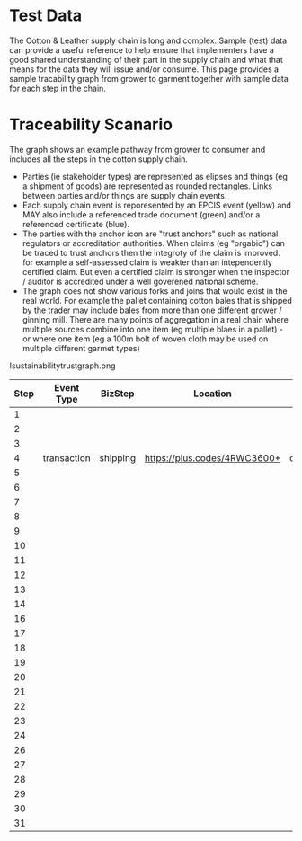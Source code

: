 # Test Data

The Cotton & Leather supply chain is long and complex. Sample (test) data can provide a useful reference to help ensure that implementers have a good shared understanding of their part in the supply chain and what that means for the data they will issue and/or consume.  This page provides a sample tracability graph from grower to garment together with sample data for each step in the chain.

# Traceability Scanario

The graph shows an example pathway from grower to consumer and includes all the steps in the cotton supply chain. 

  * Parties (ie stakeholder types) are represented as elipses and things (eg a shipment of goods) are represented as rounded rectangles. Links between parties and/or things are supply chain events.
  * Each supply chain event is reporesented by an EPCIS event (yellow) and MAY also include a referenced trade document (green) and/or a referenced certificate (blue).
  * The parties with the anchor icon are "trust anchors" such as national regulators or accreditation authorities. When claims (eg "orgabic") can be traced to trust anchors then the integroty of the claim is improved.  for example a self-assessed claim is weakter than an intependently certified claim. But even a certified claim is stronger when the inspector / auditor is accredited under a well goverened national scheme.
  * The graph does not show various forks and joins that would exist in the real world.  For example the pallet containing cotton bales that is shipped by the trader may include bales from more than one different grower / ginning mill. There are many points of aggregation in a real chain where multiple sources combine into one item (eg multiple blaes in a pallet) - or where one item (eg a 100m bolt of woven cloth may be used on multiple different garmet types)


!sustainabilitytrustgraph.png

|Step|Event Type|BizStep|Location|Source Party|Dest Party|Input Items|Output Items|Ref Doc|Ref Cert|JSON Sample|
|--|--|--|--|--|--|--|--|--|--|--|
| 1 |  |  |  |  |  |  |  |  |  |  |
| 2 |  |  |  |  |  |  |  |  |  |  |
| 3 |  |  |  |  |  |  |  |  |  |  |
| 4 | transaction | shipping | https://plus.codes/4RWC3600+ | did:dns:fertilizers.com| did:dns:riverinacotton.com.au | epc:106141412345678908 |  | desadv:12345 |  |  |
| 5 |  |  |  |  |  |  |  |  |  |  |
| 6 |  |  |  |  |  |  |  |  |  |  |
| 7 |  |  |  |  |  |  |  |  |  |  |
| 8 |  |  |  |  |  |  |  |  |  |  |
| 9 |  |  |  |  |  |  |  |  |  |  |
| 10 |  |  |  |  |  |  |  |  |  |  |
| 11 |  |  |  |  |  |  |  |  |  |  |
| 12 |  |  |  |  |  |  |  |  |  |  |
| 13 |  |  |  |  |  |  |  |  |  |  |
| 14 |  |  |  |  |  |  |  |  |  |  |
| 16 |  |  |  |  |  |  |  |  |  |  |
| 17 |  |  |  |  |  |  |  |  |  |  |
| 18 |  |  |  |  |  |  |  |  |  |  |
| 19 |  |  |  |  |  |  |  |  |  |  |
| 20 |  |  |  |  |  |  |  |  |  |  |
| 21 |  |  |  |  |  |  |  |  |  |  |
| 22 |  |  |  |  |  |  |  |  |  |  |
| 23 |  |  |  |  |  |  |  |  |  |  |
| 24 |  |  |  |  |  |  |  |  |  |  |
| 26 |  |  |  |  |  |  |  |  |  |  |
| 27 |  |  |  |  |  |  |  |  |  |  |
| 28 |  |  |  |  |  |  |  |  |  |  |
| 29 |  |  |  |  |  |  |  |  |  |  |
| 30 |  |  |  |  |  |  |  |  |  |  |
| 31 |  |  |  |  |  |  |  |  |  |  |


